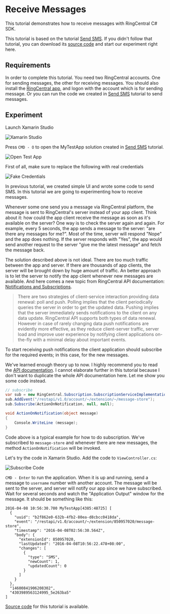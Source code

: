 # Receive Messages

This tutorial demonstrates how to receive messages with RingCentral C# SDK.

This tutorial is based on the tutorial [Send SMS](/mac/send-sms/). If you didn't follow that tutorial, you can download its [source code](https://github.com/tylerlong/ringcentral-csharp-tutorials/tree/master/mac/send-sms) and start our experiment right here.


## Requirements

In order to complete this tutorial. You need two RingCentral accounts. One for sending messages, the other for receiving messages. You should also install the [RingCentral app](https://developer.ringcentral.com/app-gallery.html#/apps), and logon with the account which is for sending message. Or you can run the code we created in [Send SMS](/mac/send-sms/) tutorial to send messages.


## Experiment

Launch Xamarin Studio

![Xamarin Studio](/screenshots/xamarin-studio.png)

Press `CMD - O` to open the MyTestApp solution created in [Send SMS](/mac/send-sms/) tutorial.

![Open Test App](/screenshots/open-test-app.png)

First of all, make sure to replace the following with real credentials

![Fake Credentials](/screenshots/fake-credentials.png)

In previous tutorial, we created simple UI and wrote some code to send SMS. In this tutorial we are going to experimenting how to receive messages.

Whenever some one send you a message via RingCentral platform, the message is sent to RingCentral's server instead of your app client. Think about it: how could the app client receive the message as soon as it's available on the server? One way is to check the server again and again. For example, every 5 seconds, the app sends a message to the server: "are there any messages for me?". Most of the time, server will respond "Nope" and the app does nothing. If the server responds with "Yes", the app would send another request to the server "give me the latest message" and fetch the message back.

The solution described above is not ideal. There are too much traffic between the app and server. If there are thousands of app clients, the server will be brought down by huge amount of traffic. An better approach is to let the server to notify the app client whenever new messages are available. And here comes a new topic from RingCentral API documentation: [Notifications and Subscriptions](https://developer.ringcentral.com/api-docs/latest/index.html#!#Notifications.html).

> There are two strategies of client-service interaction providing data renewal: poll and push. Polling implies that the client periodically queries the server in order to get the updated data. Pushing implies that the server immediately sends notifications to the client on any data update. RingCentral API supports both types of data renewal. However in case of rarely changing data push notifications are evidently more effective, as they reduce client-server traffic, server load and improve user experience by notifying client applications on-the-fly with a minimal delay about important events.

To start receiving push notifications the client application should subscribe for the required events; in this case, for the new messages.

We've learned enough theory up to now. I highly recommend you to read the [API documentation](https://developer.ringcentral.com/api-docs/latest/index.html#!#Notifications.html). I cannot elaborate further in this tutorial because I don't want to duplicate the whole API documentation here. Let me show you some code instead.

```csharp
// subscribe
var sub = new RingCentral.Subscription.SubscriptionServiceImplementation() { _platform = platform };
sub.AddEvent("/restapi/v1.0/account/~/extension/~/message-store");
sub.Subscribe(ActionOnNotification, null, null);

void ActionOnNotification(object message)
{
    Console.WriteLine (message);
}
```

Code above is a typical example for how to do subscription. We've subscribed to `message-store` and whenever there are new messages, the method `ActionOnNotification` will be invoked.

Let's try the code in Xamarin Studio. Add the code to `ViewController.cs`:

![Subscribe Code](/screenshots/subscribe-code.png)

`CMD - Enter` to run the application. When it is up and running, send a message to `username` number with another account. The message will be sent to the server, and server will notify our app since we have subscribed. Wait for several seconds and watch the "Application Output" window for the message. It should be something like this:

```
2016-04-08 10:56:30.700 MyTestApp[4385:48725] [
  {
    "uuid": "b2f862e0-632b-4fb2-80ea-d8cbcc0418da",
    "event": "/restapi/v1.0/account/~/extension/850957020/message-store",
    "timestamp": "2016-04-08T02:56:30.564Z",
    "body": {
      "extensionId": 850957020,
      "lastUpdated": "2016-04-08T10:56:22.478+08:00",
      "changes": [
        {
          "type": "SMS",
          "newCount": 1,
          "updatedCount": 0
        }
      ]
    }
  },
  "14600841906208302",
  "4303989563124995_5e263ba5"
]
```


[Source code](https://github.com/tylerlong/ringcentral-csharp-tutorials/tree/master/mac/receive-messages) for this tutorial is available.
